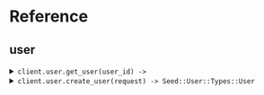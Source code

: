 # Reference
## user
<details><summary><code>client.user.get_user(user_id) -> </code></summary>
<dl>
<dd>

#### 📝 Description

<dl>
<dd>

<dl>
<dd>

Retrieve a user.
This endpoint is used to retrieve a user.
</dd>
</dl>
</dd>
</dl>

#### 🔌 Usage

<dl>
<dd>

<dl>
<dd>

```ruby
client.user.get_user();
```
</dd>
</dl>
</dd>
</dl>

#### ⚙️ Parameters

<dl>
<dd>

<dl>
<dd>

**userId:** `String` 

The ID of the user to retrieve.
This ID is unique to each user.
    
</dd>
</dl>
</dd>
</dl>


</dd>
</dl>
</details>

<details><summary><code>client.user.create_user(request) -> Seed::User::Types::User</code></summary>
<dl>
<dd>

#### 📝 Description

<dl>
<dd>

<dl>
<dd>

Create a new user.
This endpoint is used to create a new user.
</dd>
</dl>
</dd>
</dl>

#### 🔌 Usage

<dl>
<dd>

<dl>
<dd>

```ruby
client.user.create_user({
  name:'name',
  age:1
});
```
</dd>
</dl>
</dd>
</dl>

#### ⚙️ Parameters

<dl>
<dd>

<dl>
<dd>

**name:** `String` 

The name of the user to create.
This name is unique to each user.
    
</dd>
</dl>

<dl>
<dd>

**age:** `Integer` 

The age of the user.
This property is not required.
    
</dd>
</dl>
</dd>
</dl>


</dd>
</dl>
</details>
